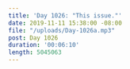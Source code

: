 ```yaml
---
title: 'Day 1026: "This issue."'
date: 2019-11-11 15:38:00 -08:00
file: "/uploads/Day-1026a.mp3"
post: Day 1026
duration: '00:06:10'
length: 5045063
---
```



